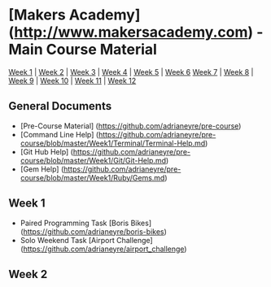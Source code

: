 # [Makers Academy] (http://www.makersacademy.com) - Main Course Material

[Week 1](#Week1) | [Week 2](#Week2) | [Week 3](#Week3) | [Week 4](#Week4) | [Week 5](#Week5) | [Week 6](#Week6)
[Week 7](#Week7) | [Week 8](#Week8) | [Week 9](#Week9) | [Week 10](#Week10) | [Week 11](#Week11) | [Week 12](#Week12)

## General Documents

* [Pre-Course Material] (https://github.com/adrianeyre/pre-course)
* [Command Line Help] (https://github.com/adrianeyre/pre-course/blob/master/Week1/Terminal/Terminal-Help.md)
* [Git Hub Help] (https://github.com/adrianeyre/pre-course/blob/master/Week1/Git/Git-Help.md)
* [Gem Help] (https://github.com/adrianeyre/pre-course/blob/master/Week1/Ruby/Gems.md)

## <a name="Week1">Week 1</a>
* Paired Programming Task [Boris Bikes] (https://github.com/adrianeyre/boris-bikes)
* Solo Weekend Task [Airport Challenge] (https://github.com/adrianeyre/airport_challenge)

## <a name="Week2">Week 2</a>
